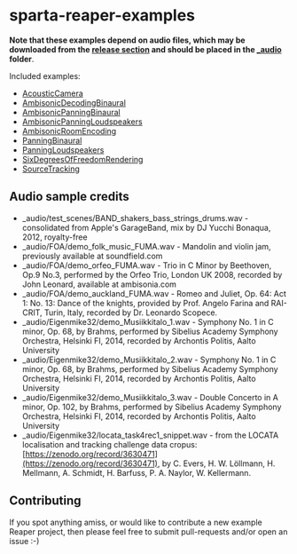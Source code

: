 # sparta-reaper-examples

**Note that these examples depend on audio files, which may be downloaded from the [release section](https://github.com/leomccormack/sparta-reaper-examples/releases) and should be placed in the [_audio](_audio/) folder**.

Included examples:
* [AcousticCamera](AcousticCamera)
* [AmbisonicDecodingBinaural](AmbisonicDecodingBinaural)
* [AmbisonicPanningBinaural](AmbisonicPanningBinaural)
* [AmbisonicPanningLoudspeakers](AmbisonicPanningLoudspeakers)
* [AmbisonicRoomEncoding](AmbisonicRoomEncoding)
* [PanningBinaural](PanningBinaural)
* [PanningLoudspeakers](PanningLoudspeakers)
* [SixDegreesOfFreedomRendering](SixDegreesOfFreedomRendering)
* [SourceTracking](SourceTracking)

## Audio sample credits

* _audio/test_scenes/BAND_shakers_bass_strings_drums.wav - consolidated from Apple's GarageBand, mix by DJ Yucchi Bonaqua, 2012, royalty-free
* _audio/FOA/demo_folk_music_FUMA.wav - Mandolin and violin jam, previously available at soundfield.com
* _audio/FOA/demo_orfeo_FUMA.wav - Trio in C Minor by Beethoven, Op.9 No.3, performed by the Orfeo Trio, London UK 2008, recorded by John Leonard, available at ambisonia.com
* _audio/FOA/demo_auckland_FUMA.wav - Romeo and Juliet, Op. 64: Act 1: No. 13: Dance of the knights, provided by Prof. Angelo Farina and RAI-CRIT, Turin, Italy, recorded by Dr. Leonardo Scopece. 
* _audio/Eigenmike32/demo_Musiikkitalo_1.wav - Symphony No. 1 in C minor, Op. 68, by Brahms, performed by Sibelius Academy Symphony Orchestra, Helsinki FI, 2014, recorded by Archontis Politis, Aalto University
* _audio/Eigenmike32/demo_Musiikkitalo_2.wav - Symphony No. 1 in C minor, Op. 68, by Brahms, performed by Sibelius Academy Symphony Orchestra, Helsinki FI, 2014, recorded by Archontis Politis, Aalto University
* _audio/Eigenmike32/demo_Musiikkitalo_3.wav - Double Concerto in A minor, Op. 102, by Brahms, performed by Sibelius Academy Symphony Orchestra, Helsinki FI, 2014, recorded by Archontis Politis, Aalto University
* _audio/Eigenmike32/locata_task4rec1_snippet.wav - from the LOCATA localisation and tracking challenge data cropus: [https://zenodo.org/record/3630471](https://zenodo.org/record/3630471), by C. Evers, H. W. Löllmann, H. Mellmann, A. Schmidt, H. Barfuss, P. A. Naylor, W. Kellermann. 

## Contributing

If you spot anything amiss, or would like to contribute a new example Reaper project, then please feel free to submit pull-requests and/or open an issue :-) 
